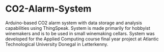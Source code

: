 # CO2-Alarm-System
Arduino-based CO2 alarm system with data storage and analysis capabilities using ThingSpeak. System is made primarily for hobbyist winemakers and is to be used in small winemaking cellars. System was developed for the Applied Computing course final year project at Atlantic Technological University Donegal in Letterkenny.
